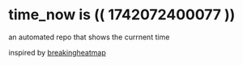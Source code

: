 # time_now is (( 1742072400077 ))

an automated repo that shows the currnent time

inspired by [breakingheatmap](https://github.com/breakingheatmap/breakingheatmap)